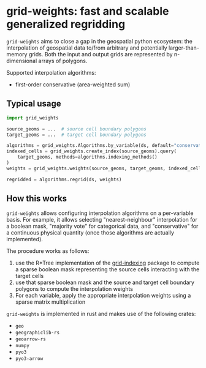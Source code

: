 # grid-weights: fast and scalable generalized regridding

`grid-weights` aims to close a gap in the geospatial python ecosystem: the interpolation of geospatial data to/from arbitrary and potentially larger-than-memory grids. Both the input and output grids are represented by n-dimensional arrays of polygons.

Supported interpolation algorithms:

- first-order conservative (area-weighted sum)

## Typical usage

```python
import grid_weights

source_geoms = ...  # source cell boundary polygons
target_geoms = ...  # target cell boundary polygons

algorithms = grid_weights.Algorithms.by_variable(ds, default="conservative")
indexed_cells = grid_weights.create_index(source_geoms).query(
    target_geoms, methods=algorithms.indexing_methods()
)
weights = grid_weights.weights(source_geoms, target_geoms, indexed_cells)

regridded = algorithms.regrid(ds, weights)
```

## How this works

`grid-weights` allows configuring interpolation algorithms on a per-variable basis. For example, it allows selecting "nearest-neighbour" interpolation for a boolean mask, "majority vote" for categorical data, and "conservative" for a continuous physical quantity (once those algorithms are actually implemented).

The procedure works as follows:

1. use the R\*Tree implementation of the [grid-indexing](https://github.com/keewis/grid-indexing) package to compute a sparse boolean mask representing the source cells interacting with the target cells
2. use that sparse boolean mask and the source and target cell boundary polygons to compute the interpolation weights
3. For each variable, apply the appropriate interpolation weights using a sparse matrix multiplication

`grid-weights` is implemented in rust and makes use of the following crates:

- `geo`
- `geographiclib-rs`
- `geoarrow-rs`
- `numpy`
- `pyo3`
- `pyo3-arrow`

